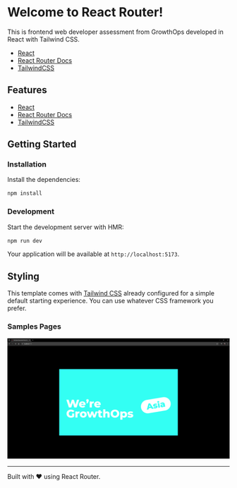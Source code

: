 # Welcome to React Router!

This is frontend web developer assessment from GrowthOps developed in React with Tailwind CSS.
-  [React](https://react.dev/)
-  [React Router Docs](https://reactrouter.com/)
-  [TailwindCSS](https://tailwindcss.com/)

## Features

-  [React](https://react.dev/)
-  [React Router Docs](https://reactrouter.com/)
-  [TailwindCSS](https://tailwindcss.com/)

## Getting Started

### Installation

Install the dependencies:

```bash
npm install
```

### Development

Start the development server with HMR:

```bash
npm run dev
```

Your application will be available at `http://localhost:5173`.

## Styling

This template comes with [Tailwind CSS](https://tailwindcss.com/) already configured for a simple default starting experience. You can use whatever CSS framework you prefer.


### Samples Pages
![Company Introduction](sample/Img01.png)

---
Built with ❤️ using React Router.
